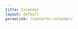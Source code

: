 ```yaml
---
title: Calendar
layout: default
permalink: /concerts-calendar/
---
```

<script type="text/javascript" src="/js/jquery.min.js"></script>
<script type="text/javascript" src="/js/moment.min.js"></script>
<script type="text/javascript" src="/js/fullcalendar.min.js"></script>
<link rel="stylesheet" href="/css/fullcalendar.min.css"/>
<link rel="stylesheet" media="print" href="/css/fullcalendar.print.min.css"/>

<script>
$(document).ready(function() {

    $('#calendar').fullCalendar({
      header: {
        left: 'prev,next today',
        center: 'title',
        right: 'month,basicWeek,basicDay'
      },
      defaultDate: '2018-04-12',
      navLinks: true, // can click day/week names to navigate views
      editable: true,
      eventLimit: true, // allow "more" link when too many events
      events: '/concerts-calendar/data.json'
    });

});

</script>
<div id="calendar"></div>
